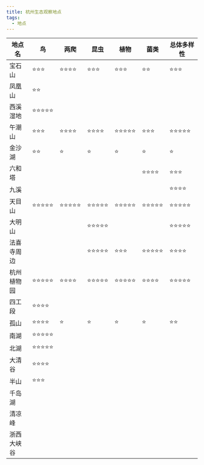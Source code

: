 ```yaml
---
title: 杭州生态观察地点
tags:
  - 地点
---
```

| 地点名 | 鸟 | 两爬 | 昆虫 | 植物 | 菌类 | 总体多样性 |
| ---- | ---- | ---- | ---- | ---- | ---- | ---- |
| 宝石山 | ⭐⭐⭐ | ⭐⭐⭐⭐ | ⭐⭐⭐ | ⭐⭐⭐ | ⭐⭐ | ⭐⭐⭐ |
| 凤凰山 | ⭐⭐ |  |  |  |  |  |
| 西溪湿地 | ⭐⭐⭐⭐⭐ |  |  |  |  |  |
| 午潮山 | ⭐⭐⭐ | ⭐⭐⭐⭐ | ⭐⭐⭐⭐ | ⭐⭐⭐⭐⭐ | ⭐⭐⭐ | ⭐⭐⭐⭐⭐ |
| 金沙湖 | ⭐⭐ | ⭐ | ⭐ | ⭐ | ⭐ | ⭐ |
| 六和塔 |  |  |  |  | ⭐⭐⭐⭐ | ⭐⭐⭐ |
| 九溪 |  |  |  |  |  | ⭐⭐⭐⭐ |
| 天目山 | ⭐⭐⭐⭐⭐ | ⭐⭐⭐⭐⭐ | ⭐⭐⭐⭐⭐ | ⭐⭐⭐⭐⭐ | ⭐⭐⭐⭐⭐ | ⭐⭐⭐⭐⭐ |
| 大明山 |  |  | ⭐⭐⭐⭐⭐ |  |  | ⭐⭐⭐⭐⭐ |
| 法喜寺周边 |  |  | ⭐⭐⭐⭐⭐ | ⭐⭐⭐ | ⭐⭐⭐⭐⭐ | ⭐⭐⭐⭐ |
| 杭州植物园 | ⭐⭐⭐⭐⭐ | ⭐⭐⭐⭐ | ⭐⭐⭐⭐⭐ | ⭐⭐⭐⭐⭐ | ⭐⭐⭐⭐ | ⭐⭐⭐⭐⭐ |
| 四工段 | ⭐⭐⭐⭐ |  |  |  |  |  |
| 孤山 | ⭐⭐⭐⭐ | ⭐ | ⭐ | ⭐ | ⭐ | ⭐⭐ |
| 南湖 | ⭐⭐⭐⭐⭐ |  |  |  |  |  |
| 北湖 | ⭐⭐⭐⭐⭐ |  |  |  |  |  |
| 大清谷 | ⭐⭐⭐⭐ |  |  |  |  |  |
| 半山 | ⭐⭐⭐ |  |  |  |  |  |
| 千岛湖 |  |  |  |  |  |  |
| 清凉峰 |  |  |  |  |  |  |
| 浙西大峡谷 |  |  |  |  |  |  |
